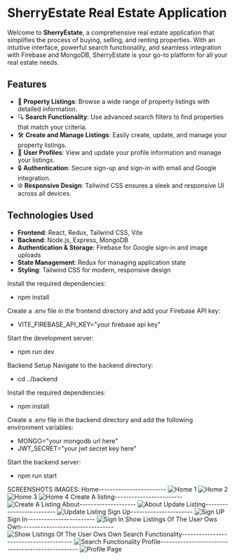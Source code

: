 # SherryEstate Real Estate Application

Welcome to **SherryEstate**, a comprehensive real estate application that simplifies the process of buying, selling, and renting properties. With an intuitive interface, powerful search functionality, and seamless integration with Firebase and MongoDB, SherryEstate is your go-to platform for all your real estate needs.

## Features

- 🏡 **Property Listings**: Browse a wide range of property listings with detailed information.
- 🔍 **Search Functionality**: Use advanced search filters to find properties that match your criteria.
- 🛠 **Create and Manage Listings**: Easily create, update, and manage your property listings.
- 👤 **User Profiles**: View and update your profile information and manage your listings.
- 🔒 **Authentication**: Secure sign-up and sign-in with email and Google integration.
- 🌐 **Responsive Design**: Tailwind CSS ensures a sleek and responsive UI across all devices.

## Technologies Used

- **Frontend**: React, Redux, Tailwind CSS, Vite
- **Backend**: Node.js, Express, MongoDB
- **Authentication & Storage**: Firebase for Google sign-in and image uploads
- **State Management**: Redux for managing application state
- **Styling**: Tailwind CSS for modern, responsive design
  
Install the required dependencies:
- npm install

Create a .env file in the frontend directory and add your Firebase API key:
- VITE_FIREBASE_API_KEY="your firebase api key"

Start the development server:
- npm run dev

Backend Setup
Navigate to the backend directory:
- cd ../backend

Install the required dependencies:
- npm install

Create a .env file in the backend directory and add the following environment variables:
- MONGO="your mongodb url here"
- JWT_SECRET="your jwt secret key here"

Start the backend server:
- npm run start


SCREENSHOTS IMAGES:
Home------------------------
![Home 1](https://github.com/user-attachments/assets/8e63e76a-7062-4ced-983f-a365c56ef380)
![Home 2](https://github.com/user-attachments/assets/29077e00-a7c1-4c95-8133-e34f17759a2a)
![Home 3](https://github.com/user-attachments/assets/75ec1478-1f52-4bf0-9917-64447a5a87ea)
![Home 4](https://github.com/user-attachments/assets/3d56c6f1-87a7-4c87-9032-389c17590b6a)
Create A listing------------------------
![Create A Listing](https://github.com/user-attachments/assets/727558c8-b420-4f8e-86ed-b12cd1542816)
About--------------------
![About](https://github.com/user-attachments/assets/c0e400e2-a947-4531-b1a2-8a51dae3d23b)
Update Listing-------------------------
![Update Listing](https://github.com/user-attachments/assets/a76b4bf4-a037-42cb-aa8e-1ea2ba5045e9)
Sign Up----------------------
![Sign UP](https://github.com/user-attachments/assets/bb3048ca-d4a9-4e3e-b47e-6536fbd3cf3a)
Sign In------------------------
![Sign In](https://github.com/user-attachments/assets/4d2edaee-dbeb-4287-978a-b3d7b48a329c)
Show Listings Of The User Ows Own---------------------------------
![Show Listings Of The User Ows Own](https://github.com/user-attachments/assets/a798962f-be36-4b86-9125-a887633ad332)
Search Functionality---------------------------------------
![Search Functionality](https://github.com/user-attachments/assets/9eceecf8-f02b-4d2d-8897-1c34270a37ee)
Profile-------------------------------------------------
![Profile Page](https://github.com/user-attachments/assets/e42c2f94-c74f-44b3-8645-85caf857be2a)



